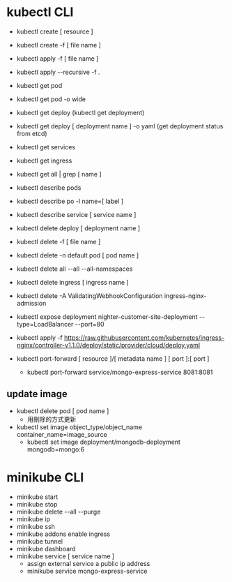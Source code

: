 # kubectl CLI

- kubectl create [ resource ]
- kubectl create -f [ file name ]
- kubectl apply -f [ file name ]
- kubectl apply --recursive -f .
  
- kubectl get pod
- kubectl get pod -o wide
- kubectl get deploy (kubectl get deployment)
- kubectl get deploy [ deployment name ] -o yaml (get deployment status from etcd)
- kubectl get services
- kubectl get ingress
- kubectl get all | grep [ name ]
  
- kubectl describe pods
- kubectl describe po -l name=[ label ]
- kubectl describe service [ service name ]
  
- kubectl delete deploy [ deployment name ]
- kubectl delete -f [ file name ]
- kubectl delete -n default pod [ pod name ]
- kubectl delete all --all --all-namespaces
- kubectl delete ingress [ ingress name ]
- kubectl delete -A ValidatingWebhookConfiguration ingress-nginx-admission
- kubectl expose deployment nighter-customer-site-deployment --type=LoadBalancer --port=80
- kubectl apply -f https://raw.githubusercontent.com/kubernetes/ingress-nginx/controller-v1.1.0/deploy/static/provider/cloud/deploy.yaml

- kubectl port-forward [ resource ]/[ metadata name ] [ port ]:[ port ]
  -  kubectl port-forward service/mongo-express-service 8081:8081
  
## update image
- kubectl delete pod [ pod name ]
  - 用刪除的方式更新
- kubectl set image object_type/object_name container_name=image_source
  - kubectl set image deployment/mongodb-deployment mongodb=mongo:6

# minikube CLI
- minikube start
- minikube stop
- minikube delete --all --purge
- minikube ip
- minikube ssh
- minikube addons enable ingress
- minikube tunnel
- minikube dashboard
- minikube service [ service name ]
    - assign external service a public ip address
    - minikube service mongo-express-service
